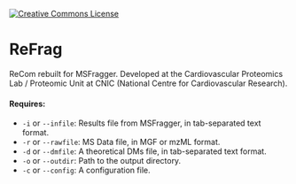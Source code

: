 <a rel="license" href="http://creativecommons.org/licenses/by-nd/4.0/"><img alt="Creative Commons License" style="border-width:0" src="https://i.creativecommons.org/l/by-nd/4.0/88x31.png" /></a><br /></a>

# ReFrag
 ReCom rebuilt for MSFragger. Developed at the Cardiovascular Proteomics Lab / Proteomic Unit at CNIC (National Centre for Cardiovascular Research).
 
 #### Requires:
 * `-i` or `--infile`:  Results file from MSFragger, in tab-separated text format.
 * `-r` or `--rawfile`: MS Data file, in MGF or mzML format.
 * `-d` or `--dmfile`:  A theoretical DMs file, in tab-separated text format.
 * `-o` or `--outdir`:  Path to the output directory.
 * `-c` or `--config`:  A configuration file.

